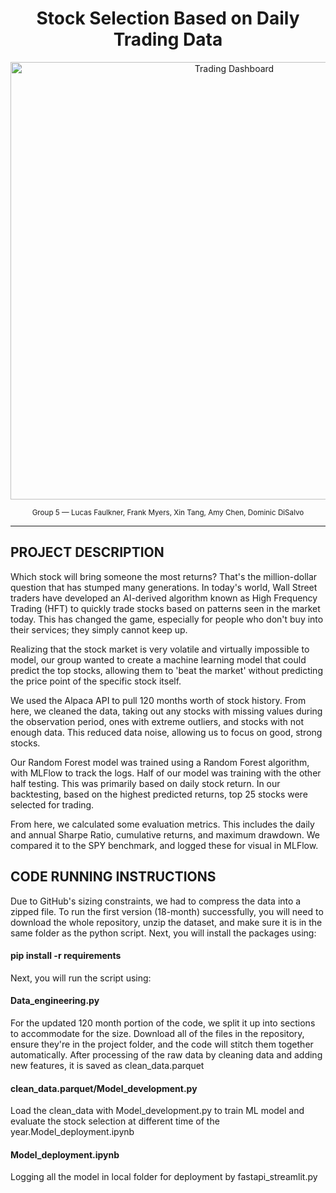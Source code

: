 <h1 align="center">Stock Selection Based on Daily Trading Data</h1>

<p align="center">
  <img src="https://entrepreneurhandbook.co.uk/wp-content/uploads/2022/10/Trading-Dashboard.jpg.webp" alt="Trading Dashboard" width="700"/>
</p>

<p align="center">
  <sub>
    Group 5 — Lucas Faulkner, Frank Myers, Xin Tang, Amy Chen, Dominic DiSalvo
  </sub>
</p>
<hr/>


## PROJECT DESCRIPTION

Which stock will bring someone the most returns? That's the million-dollar question that has stumped many generations. In today's world, Wall Street traders have developed an AI-derived algorithm known as High Frequency Trading (HFT) to quickly trade stocks based on patterns seen in the market today. This has changed the game, especially for people who don't buy into their services; they simply cannot keep up.

Realizing that the stock market is very volatile and virtually impossible to model, our group wanted to create a machine learning model that could predict the top stocks, allowing them to 'beat the market' without predicting the price point of the specific stock itself.

We used the Alpaca API to pull 120 months worth of stock history. From here, we cleaned the data, taking out any stocks with missing values during the observation period, ones with extreme outliers, and stocks with not enough data. This reduced data noise, allowing us to focus on good, strong stocks. 

Our Random Forest model was trained using a Random Forest algorithm, with MLFlow to track the logs. Half of our model was training with the other half testing. This was primarily based on daily stock return. In our backtesting, based on the highest predicted returns, top 25 stocks were selected for trading.

From here, we calculated some evaluation metrics. This includes the daily and annual Sharpe Ratio, cumulative returns, and maximum drawdown. We compared it to the SPY benchmark, and logged these for visual in MLFlow. 

## CODE RUNNING INSTRUCTIONS

Due to GitHub's sizing constraints, we had to compress the data into a zipped file. To run the first version (18-month) successfully, you will need to download the whole repository, unzip the dataset, and make sure it is in the same folder as the python script. Next, you will install the packages using:
#### pip install -r requirements
Next, you will run the script using:
#### Data_engineering.py

For the updated 120 month portion of the code, we split it up into sections to accommodate for the size. Download all of the files in the repository, ensure they're in the project folder, and the code will stitch them together automatically. After processing of the raw data by cleaning data and adding new features, it is saved as clean_data.parquet

#### clean_data.parquet/Model_development.py

Load the clean_data with Model_development.py to train ML model and evaluate the stock selection at different time of the year.Model_deployment.ipynb

#### Model_deployment.ipynb

Logging all the model in local folder for deployment by fastapi_streamlit.py
